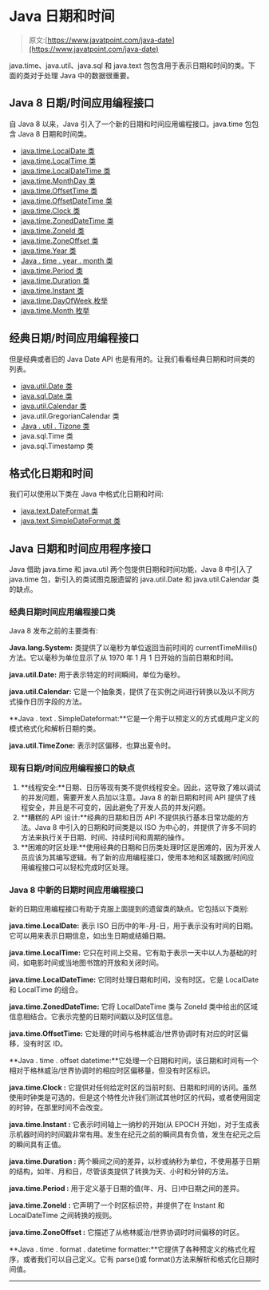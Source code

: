 # Java 日期和时间

> 原文:[https://www.javatpoint.com/java-date](https://www.javatpoint.com/java-date)

java.time、java.util、java.sql 和 java.text 包包含用于表示日期和时间的类。下面的类对于处理 Java 中的数据很重要。

## Java 8 日期/时间应用编程接口

自 Java 8 以来，Java 引入了一个新的日期和时间应用编程接口。java.time 包包含 Java 8 日期和时间类。

*   [java.time.LocalDate 类](java-localdate)
*   [java.time.LocalTime 类](java-localtime)
*   [java.time.LocalDateTime 类](java-localdatetime)
*   [java.time.MonthDay 类](java-monthday)
*   [java.time.OffsetTime 类](java-offsettime)
*   [java.time.OffsetDateTime 类](java-offsetdatetime)
*   [java.time.Clock 类](java-clock)
*   [java.time.ZonedDateTime 类](java-zoneddatetime)
*   [java.time.ZoneId 类](java-zoneid)
*   [java.time.ZoneOffset 类](java-zoneoffset)
*   [java.time.Year 类](java-year)
*   [Java . time . year . month 类](java-yearmonth)
*   [java.time.Period 类](java-period)
*   [java.time.Duration 类](java-duration)
*   [java.time.Instant 类](java-instant)
*   [java.time.DayOfWeek 枚举](java-dayofweek-enum)
*   [java.time.Month 枚举](java-month-enum)

## 经典日期/时间应用编程接口

但是经典或者旧的 Java Date API 也是有用的。让我们看看经典日期和时间类的列表。

*   [java.util.Date 类](java-util-date)
*   [java.sql.Date 类](java-sql-date)
*   [java.util.Calendar 类](java-util-calendar)
*   java.util.GregorianCalendar 类
*   [Java . util . Tizone 类](java-util-timezone)
*   java.sql.Time 类
*   java.sql.Timestamp 类

## 格式化日期和时间

我们可以使用以下类在 Java 中格式化日期和时间:

*   [java.text.DateFormat 类](java-date-format)
*   [java.text.SimpleDateFormat 类](java-simpledateformat)

## Java 日期和时间应用程序接口

Java 借助 java.time 和 java.util 两个包提供日期和时间功能，Java 8 中引入了 java.time 包，新引入的类试图克服遗留的 java.util.Date 和 java.util.Calendar 类的缺点。

### 经典日期时间应用编程接口类

Java 8 发布之前的主要类有:

**Java.lang.System:** 类提供了以毫秒为单位返回当前时间的 currentTimeMillis()方法。它以毫秒为单位显示了从 1970 年 1 月 1 日开始的当前日期和时间。

**java.util.Date:** 用于表示特定的时间瞬间，单位为毫秒。

**java.util.Calendar:** 它是一个抽象类，提供了在实例之间进行转换以及以不同方式操作日历字段的方法。

**Java . text . SimpleDateformat:**它是一个用于以预定义的方式或用户定义的模式格式化和解析日期的类。

**java.util.TimeZone:** 表示时区偏移，也算出夏令时。

### 现有日期/时间应用编程接口的缺点

1.  **线程安全:**日期、日历等现有类不提供线程安全。因此，这导致了难以调试的并发问题，需要开发人员加以注意。Java 8 的新日期和时间 API 提供了线程安全，并且是不可变的，因此避免了开发人员的并发问题。
2.  **糟糕的 API 设计:**经典的日期和日历 API 不提供执行基本日常功能的方法。Java 8 中引入的日期和时间类是以 ISO 为中心的，并提供了许多不同的方法来执行关于日期、时间、持续时间和周期的操作。
3.  **困难的时区处理:**使用经典的日期和日历类处理时区是困难的，因为开发人员应该为其编写逻辑。有了新的应用编程接口，使用本地和区域数据/时间应用编程接口可以轻松完成时区处理。

### Java 8 中新的日期时间应用编程接口

新的日期应用编程接口有助于克服上面提到的遗留类的缺点。它包括以下类别:

**java.time.LocalDate:** 表示 ISO 日历中的年-月-日，用于表示没有时间的日期。它可以用来表示日期信息，如出生日期或结婚日期。

**java.time.LocalTime:** 它只在时间上交易。它有助于表示一天中以人为基础的时间，如电影时间或当地图书馆的开放和关闭时间。

**java.time.LocalDateTime:** 它同时处理日期和时间，没有时区。它是 LocalDate 和 LocalTime 的组合。

**java.time.ZonedDateTime:** 它将 LocalDateTime 类与 ZoneId 类中给出的区域信息相结合。它表示完整的日期时间戳以及时区信息。

**java.time.OffsetTime:** 它处理的时间与格林威治/世界协调时有对应的时区偏移，没有时区 ID。

**Java . time . offset datetime:**它处理一个日期和时间，该日期和时间有一个相对于格林威治/世界协调时的相应时区偏移量，但没有时区标识。

**java.time.Clock :** 它提供对任何给定时区的当前时刻、日期和时间的访问。虽然使用时钟类是可选的，但是这个特性允许我们测试其他时区的代码，或者使用固定的时钟，在那里时间不会改变。

**java.time.Instant :** 它表示时间轴上一纳秒的开始(从 EPOCH 开始)，对于生成表示机器时间的时间戳非常有用。发生在纪元之前的瞬间具有负值，发生在纪元之后的瞬间具有正值。

**java.time.Duration :** 两个瞬间之间的差异，以秒或纳秒为单位，不使用基于日期的结构，如年、月和日，尽管该类提供了转换为天、小时和分钟的方法。

**java.time.Period :** 用于定义基于日期的值(年、月、日)中日期之间的差异。

**java.time.ZoneId :** 它声明了一个时区标识符，并提供了在 Instant 和 LocalDateTime 之间转换的规则。

**java.time.ZoneOffset :** 它描述了从格林威治/世界协调时时间偏移的时区。

**Java . time . format . datetime formatter:**它提供了各种预定义的格式化程序，或者我们可以自己定义。它有 parse()或 format()方法来解析和格式化日期时间值。

* * *